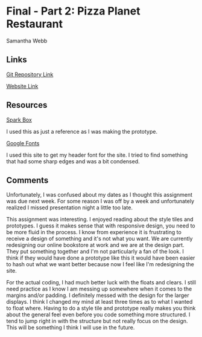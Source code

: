 # Final - Part 2: Pizza Planet Restaurant

Samantha Webb

## Links

[Git Repository Link](https://github.com/swebb1459/project_final2_webb_samantha.git)

[Website Link](http://final-part2.bysamanthawebb.com/)

## Resources

[Spark Box](http://sparkbox.github.io/style-prototype/)

I used this as just a reference as I was making the prototype.

[Google Fonts](https://www.google.com/fonts)

I used this site to get my header font for the site. I tried to find something that had some sharp edges and was a bit condensed.


## Comments

Unfortunately, I was confused about my dates as I thought this assignment was due next week. For some reason I was off by a week and unfortunately realized I missed presentation night a little too late.

This assignment was interesting. I enjoyed reading about the style tiles and prototypes. I guess it makes sense that with responsive design, you need to be more fluid in the process. I know from experience it is frustrating to receive a design of something and it's not what you want. We are currently redesigning our online bookstore at work and we are at the design part. They put something together and I'm not particularly a fan of the look. I think if they would have done a prototype like this it would have been easier to hash out what we want better because now I feel like I'm redesigning the site.

For the actual coding, I had much better luck with the floats and clears. I still need practice as I know I am messing up somewhere when it comes to the margins and/or padding. I definitely messed with the design for the larger displays. I think I changed my mind at least three times as to what I wanted to float where. Having to do a style tile and prototype really makes you think about the general feel even before you code something more structured. I tend to jump right in with the structure but not really focus on the design. This will be something I think I will use in the future. 

